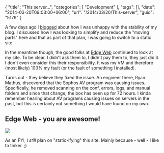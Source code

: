 {
	"title": "This server...",
	"categories": [
		"Development"
	],
	"tags": [],
	"date": "2014-03-20T09:03:00+06:00",
	"url": "/2014/03/20/This-server",
	"guid": "5179"
}

<p>
A few days ago I <a href="http://www.raymondcamden.com/index.cfm/2014/3/14/This-blog">blogged</a> about how I was unhappy with the stability of my blog. I discussed how I was looking to simplify and reduce the "moving parts" here and that as part of that plan, I was going to switch to a static site.
</p>
<!--more-->
<p>
In the meantime though, the good folks at <a href="http://www.edgewebhosting.net/">Edge Web</a> continued to look at my site. To be clear, I didn't ask them to, I didn't pay them to, they just did it. I don't even consider this their responsibility. It was my VM and therefore (most likely) 100% my fault (or the fault of something I installed). 
</p>

<p>
Turns out - they believe they fixed the issue. An engineer there, Ryan Mathus, discovered that the Sophos AV program was causing issues. Specifically, he removed scanning on the conf, errors, logs, and manual folders and since that change, the box has been up for 72 hours. I kinda remember hearing about AV programs causing issues on servers in the past, but this is certainly not something I would have found on my own. 
</p>

<h2>Edge Web - you are awesome!</h2>

<p>
<img src="http://www.raymondcamden.com/images/starwars-awesome.jpg" />
</p>

<p>
As an FYI, I <i>still</i> plan on "static-ifying" this site. Mainly because - well - I like to tinker. ;)
</p>